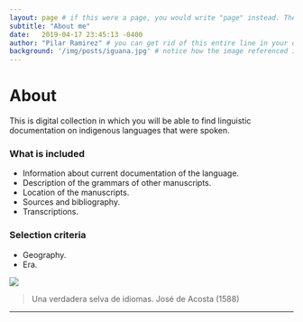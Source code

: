 ```yaml
---
layout: page # if this were a page, you would write "page" instead. They layouts are subtly different. Try it to see what happens.
subtitle: "About me"
date:   2019-04-17 23:45:13 -0400
author: "Pilar Ramirez" # you can get rid of this entire line in your own blog posts, and the page will display the name of the site's owner, taken from the _config.yml file.
background: '/img/posts/iguana.jpg' # notice how the image referenced is in your project's /img/posts/ folder.
---
```


# About

This is digital collection in which you will be able to find linguistic documentation on indigenous languages that were spoken.


###  What is included

- Information about current documentation of the language.
- Description of the grammars of other manuscripts.
- Location of the manuscripts.
- Sources and bibliography.
- Transcriptions.

###  Selection criteria

- Geography.
- Era.


<img src="/lingcraft/img/posts/iguana.jpg">

> Una verdadera selva de idiomas. José de Acosta (1588)

---

